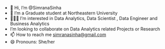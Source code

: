 - 👋 Hi, I’m @SimranaSinha
- 🏫 I’m a Graduate student at Northeastern University 
- 👩🏻‍💼 I’m interested in Data Analytics, Data Scientist , Data Engineer and Business Analytics
- I’m looking to collaborate on Data Analytics related Projects or Research
- 📫 How to reach me simranasinha@gmail.com
- 😄 Pronouns: She/her


<!---
SimranaSinha/SimranaSinha is a ✨ special ✨ repository because its `README.md` (this file) appears on your GitHub profile.
You can click the Preview link to take a look at your changes.
--->
